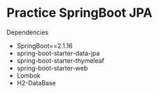 # Practice SpringBoot JPA

Dependencies

- SpringBoot==2.1.16
- spring-boot-starter-data-jpa
- spring-boot-starter-thymeleaf
- spring-boot-starter-web
- Lombok
- H2-DataBase
